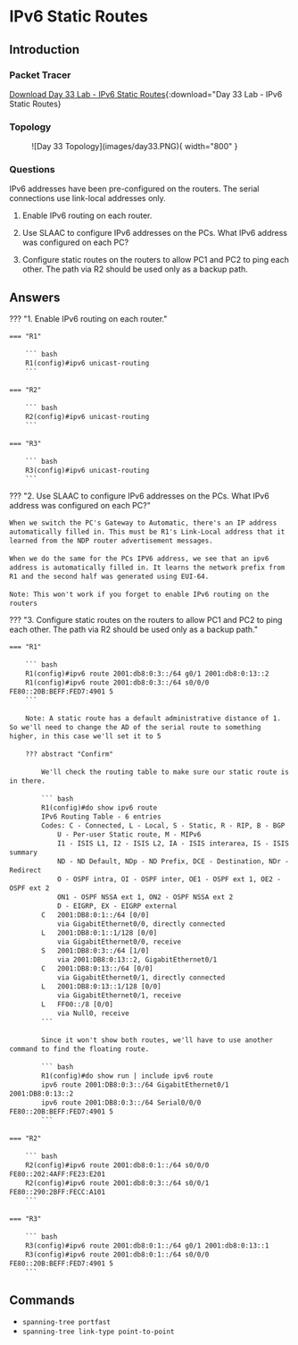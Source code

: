 # IPv6 Static Routes

## Introduction

### Packet Tracer

[Download Day 33 Lab - IPv6 Static Routes](/JITL/Day%2033%20Lab%20-%20IPv6%20Static%20Routes.pkt){:download="Day 33 Lab - IPv6 Static Routes}

### Topology

<figure markdown>
  ![Day 33 Topology](images/day33.PNG){ width="800" }
  <figcaption></figcaption>
</figure>

### Questions

IPv6 addresses have been pre-configured on the routers.
The serial connections use link-local addresses only.

1. Enable IPv6 routing on each router.

2. Use SLAAC to configure IPv6 addresses on the PCs.
    What IPv6 address was configured on each PC?

3. Configure static routes on the routers to allow PC1 and PC2 to ping each other. The path via R2 should be used only as a backup path.

## Answers


??? "1. Enable IPv6 routing on each router."

    === "R1"

        ``` bash
        R1(config)#ipv6 unicast-routing 
        ```

    === "R2"

        ``` bash
        R2(config)#ipv6 unicast-routing 
        ```
            
    === "R3"

        ``` bash
        R3(config)#ipv6 unicast-routing 
        ```


??? "2. Use SLAAC to configure IPv6 addresses on the PCs. What IPv6 address was configured on each PC?"


    When we switch the PC's Gateway to Automatic, there's an IP address automatically filled in. This must be R1's Link-Local address that it learned from the NDP router advertisement messages.

    When we do the same for the PCs IPV6 address, we see that an ipv6 address is automatically filled in. It learns the network prefix from R1 and the second half was generated using EUI-64.

    Note: This won't work if you forget to enable IPv6 routing on the routers


??? "3. Configure static routes on the routers to allow PC1 and PC2 to ping each other. The path via R2 should be used only as a backup path."

    === "R1"

        ``` bash
        R1(config)#ipv6 route 2001:db8:0:3::/64 g0/1 2001:db8:0:13::2
        R1(config)#ipv6 route 2001:db8:0:3::/64 s0/0/0 FE80::20B:BEFF:FED7:4901 5
        ```

        Note: A static route has a default administrative distance of 1. So we'll need to change the AD of the serial route to something higher, in this case we'll set it to 5

        ??? abstract "Confirm"

            We'll check the routing table to make sure our static route is in there.

            ``` bash
            R1(config)#do show ipv6 route
            IPv6 Routing Table - 6 entries
            Codes: C - Connected, L - Local, S - Static, R - RIP, B - BGP
                U - Per-user Static route, M - MIPv6
                I1 - ISIS L1, I2 - ISIS L2, IA - ISIS interarea, IS - ISIS summary
                ND - ND Default, NDp - ND Prefix, DCE - Destination, NDr - Redirect
                O - OSPF intra, OI - OSPF inter, OE1 - OSPF ext 1, OE2 - OSPF ext 2
                ON1 - OSPF NSSA ext 1, ON2 - OSPF NSSA ext 2
                D - EIGRP, EX - EIGRP external
            C   2001:DB8:0:1::/64 [0/0]
                via GigabitEthernet0/0, directly connected
            L   2001:DB8:0:1::1/128 [0/0]
                via GigabitEthernet0/0, receive
            S   2001:DB8:0:3::/64 [1/0]
                via 2001:DB8:0:13::2, GigabitEthernet0/1
            C   2001:DB8:0:13::/64 [0/0]
                via GigabitEthernet0/1, directly connected
            L   2001:DB8:0:13::1/128 [0/0]
                via GigabitEthernet0/1, receive
            L   FF00::/8 [0/0]
                via Null0, receive
            ```

            Since it won't show both routes, we'll have to use another command to find the floating route.

            ``` bash
            R1(config)#do show run | include ipv6 route
            ipv6 route 2001:DB8:0:3::/64 GigabitEthernet0/1 2001:DB8:0:13::2
            ipv6 route 2001:DB8:0:3::/64 Serial0/0/0 FE80::20B:BEFF:FED7:4901 5
            ```

    === "R2"

        ``` bash
        R2(config)#ipv6 route 2001:db8:0:1::/64 s0/0/0 FE80::202:4AFF:FE23:E201
        R2(config)#ipv6 route 2001:db8:0:3::/64 s0/0/1 FE80::290:2BFF:FECC:A101
        ```
            
    === "R3"

        ``` bash
        R3(config)#ipv6 route 2001:db8:0:1::/64 g0/1 2001:db8:0:13::1
        R3(config)#ipv6 route 2001:db8:0:1::/64 s0/0/0 FE80::20B:BEFF:FED7:4901 5
        ```

## Commands

* `spanning-tree portfast `
* `spanning-tree link-type point-to-point `

  